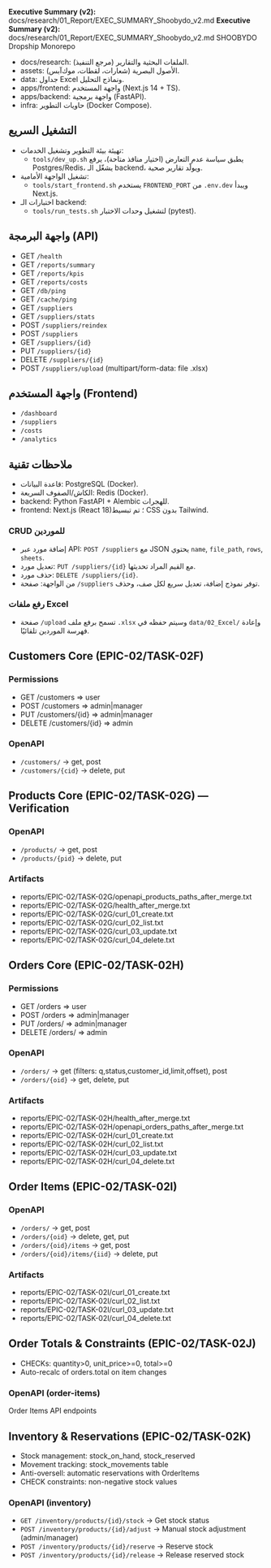 **Executive Summary (v2):** docs/research/01_Report/EXEC_SUMMARY_Shoobydo_v2.md 
**Executive Summary (v2):** docs/research/01_Report/EXEC_SUMMARY_Shoobydo_v2.md 
SHOOBYDO Dropship Monorepo

- docs/research: الملفات البحثية والتقارير (مرجع التنفيذ).
- assets: الأصول البصرية (شعارات، لقطات، موك‌آبس).
- data: جداول Excel ونماذج التحليل.
- apps/frontend: واجهة المستخدم (Next.js 14 + TS).
- apps/backend: واجهة برمجية (FastAPI).
- infra: حاويات التطوير (Docker Compose).

## التشغيل السريع

- تهيئة بيئة التطوير وتشغيل الخدمات:
  - `tools/dev_up.sh` يطبق سياسة عدم التعارض (اختيار منافذ متاحة)، يرفع Postgres/Redis، يشغّل الـ backend، ويولّد تقارير صحية.
- تشغيل الواجهة الأمامية:
  - `tools/start_frontend.sh` يستخدم `FRONTEND_PORT` من `.env.dev` ويبدأ Next.js.
- اختبارات الـ backend:
  - `tools/run_tests.sh` لتشغيل وحدات الاختبار (pytest).

## واجهة البرمجة (API)
- GET `/health`
- GET `/reports/summary`
- GET `/reports/kpis`
- GET `/reports/costs`
- GET `/db/ping`
- GET `/cache/ping`
- GET `/suppliers`
- GET `/suppliers/stats`
- POST `/suppliers/reindex`
- POST `/suppliers`
- GET `/suppliers/{id}`
- PUT `/suppliers/{id}`
- DELETE `/suppliers/{id}`
- POST `/suppliers/upload` (multipart/form-data: file .xlsx)

## واجهة المستخدم (Frontend)
- `/dashboard`
- `/suppliers`
- `/costs`
- `/analytics`

## ملاحظات تقنية
- قاعدة البيانات: PostgreSQL (Docker).
- الكاش/الصفوف السريعة: Redis (Docker).
- backend: Python FastAPI + Alembic للهجرات.
- frontend: Next.js (React 18)؛ تم تبسيط CSS بدون Tailwind.
 
### CRUD للموردين
- إضافة مورد عبر API: `POST /suppliers` مع JSON يحتوي `name`, `file_path`, `rows`, `sheets`.
- تعديل مورد: `PUT /suppliers/{id}` مع القيم المراد تحديثها.
- حذف مورد: `DELETE /suppliers/{id}`.
- من الواجهة: صفحة `/suppliers` توفر نموذج إضافة، تعديل سريع لكل صف، وحذف.

### رفع ملفات Excel
- صفحة `/upload` تسمح برفع ملف `.xlsx` وسيتم حفظه في `data/02_Excel/` وإعادة فهرسة الموردين تلقائيًا.


<!-- EPIC-02-TASK-02F:BEGIN -->
## Customers Core (EPIC-02/TASK-02F)
### Permissions
- GET /customers ⇒ user
- POST /customers ⇒ admin|manager
- PUT /customers/{id} ⇒ admin|manager
- DELETE /customers/{id} ⇒ admin

### OpenAPI
- `/customers/` → get, post
- `/customers/{cid}` → delete, put

<!-- EPIC-02-TASK-02F:END -->


<!-- EPIC-02-TASK-02G:BEGIN -->
## Products Core (EPIC-02/TASK-02G) — Verification
### OpenAPI
- `/products/` → get, post
- `/products/{pid}` → delete, put

### Artifacts
- reports/EPIC-02/TASK-02G/openapi_products_paths_after_merge.txt
- reports/EPIC-02/TASK-02G/health_after_merge.txt
- reports/EPIC-02/TASK-02G/curl_01_create.txt
- reports/EPIC-02/TASK-02G/curl_02_list.txt
- reports/EPIC-02/TASK-02G/curl_03_update.txt
- reports/EPIC-02/TASK-02G/curl_04_delete.txt
<!-- EPIC-02-TASK-02G:END -->


<!-- EPIC-02-TASK-02H:BEGIN -->
## Orders Core (EPIC-02/TASK-02H)
### Permissions
- GET /orders ⇒ user
- POST /orders ⇒ admin|manager
- PUT /orders/<built-in function id> ⇒ admin|manager
- DELETE /orders/<built-in function id> ⇒ admin
### OpenAPI
 - `/orders/` → get (filters: q,status,customer_id,limit,offset), post
 - `/orders/{oid}` → get, delete, put

### Artifacts
- reports/EPIC-02/TASK-02H/health_after_merge.txt
- reports/EPIC-02/TASK-02H/openapi_orders_paths_after_merge.txt
- reports/EPIC-02/TASK-02H/curl_01_create.txt
- reports/EPIC-02/TASK-02H/curl_02_list.txt
- reports/EPIC-02/TASK-02H/curl_03_update.txt
- reports/EPIC-02/TASK-02H/curl_04_delete.txt
<!-- EPIC-02-TASK-02H:END -->


<!-- EPIC-02-TASK-02I:BEGIN -->
## Order Items (EPIC-02/TASK-02I)
### OpenAPI
- `/orders/` → get, post
- `/orders/{oid}` → delete, get, put
- `/orders/{oid}/items` → get, post
- `/orders/{oid}/items/{iid}` → delete, put

### Artifacts
- reports/EPIC-02/TASK-02I/curl_01_create.txt
- reports/EPIC-02/TASK-02I/curl_02_list.txt
- reports/EPIC-02/TASK-02I/curl_03_update.txt
- reports/EPIC-02/TASK-02I/curl_04_delete.txt
<!-- EPIC-02-TASK-02I:END -->


<!-- EPIC-02-TASK-02J:BEGIN -->
## Order Totals & Constraints (EPIC-02/TASK-02J)
- CHECKs: quantity>0, unit_price>=0, total>=0
- Auto-recalc of orders.total on item changes
### OpenAPI (order-items)
Order Items API endpoints
<!-- EPIC-02-TASK-02J:END -->

<!-- EPIC-02-TASK-02K:BEGIN -->
## Inventory & Reservations (EPIC-02/TASK-02K)
- Stock management: stock_on_hand, stock_reserved
- Movement tracking: stock_movements table
- Anti-oversell: automatic reservations with OrderItems
- CHECK constraints: non-negative stock values
### OpenAPI (inventory)
- `GET /inventory/products/{id}/stock` → Get stock status
- `POST /inventory/products/{id}/adjust` → Manual stock adjustment (admin/manager)
- `POST /inventory/products/{id}/reserve` → Reserve stock
- `POST /inventory/products/{id}/release` → Release reserved stock
<!-- EPIC-02-TASK-02K:END -->
